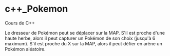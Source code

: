 # c++_Pokemon
Cours de C++

Le dresseur de Pokémon peut se déplacer sur la MAP.
S'il est proche d'une haute herbe, alors il peut capturer un Pokémon de son choix (jusqu'à 6 maximum).
S'il est proche du X sur la MAP, alors il peut défier en arène un Pokémon aléatoire.
